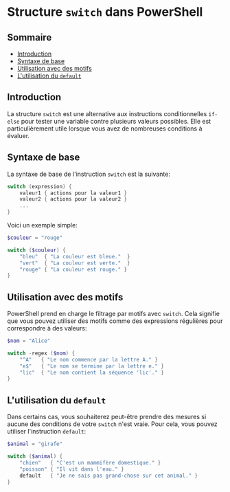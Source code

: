 # Structure `switch` dans PowerShell

## Sommaire

- [Introduction](#introduction)
- [Syntaxe de base](#syntaxe-de-base)
- [Utilisation avec des motifs](#utilisation-avec-des-motifs)
- [L'utilisation du `default`](#lutilisation-du-default)

## Introduction

La structure `switch` est une alternative aux instructions conditionnelles `if-else` pour tester une variable contre plusieurs valeurs possibles. Elle est particulièrement utile lorsque vous avez de nombreuses conditions à évaluer.

## Syntaxe de base

La syntaxe de base de l'instruction `switch` est la suivante:

```powershell
switch (expression) {
    valeur1 { actions pour la valeur1 }
    valeur2 { actions pour la valeur2 }
    ...
}
```

Voici un exemple simple:

```powershell
$couleur = "rouge"

switch ($couleur) {
    "bleu"  { "La couleur est bleue."  }
    "vert"  { "La couleur est verte."  }
    "rouge" { "La couleur est rouge." }
}
```

## Utilisation avec des motifs

PowerShell prend en charge le filtrage par motifs avec `switch`. Cela signifie que vous pouvez utiliser des motifs comme des expressions régulières pour correspondre à des valeurs:

```powershell
$nom = "Alice"

switch -regex ($nom) {
    "^A"   { "Le nom commence par la lettre A." }
    "e$"   { "Le nom se termine par la lettre e." }
    "lic"  { "Le nom contient la séquence 'lic'." }
}
```

## L'utilisation du `default`

Dans certains cas, vous souhaiterez peut-être prendre des mesures si aucune des conditions de votre `switch` n'est vraie. Pour cela, vous pouvez utiliser l'instruction `default`:

```powershell
$animal = "girafe"

switch ($animal) {
    "chien"   { "C'est un mammifère domestique." }
    "poisson" { "Il vit dans l'eau." }
    default   { "Je ne sais pas grand-chose sur cet animal." }
}
```
